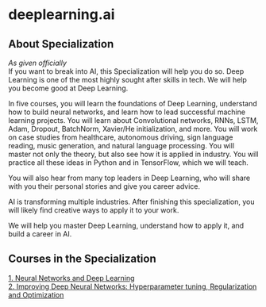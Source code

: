 # deeplearning.ai
  
## About Specialization

  
*As given officially*  
If you want to break into AI, this Specialization will help you do so. Deep Learning is one of the most highly sought after skills in tech. We will help you become good at Deep Learning.  

In five courses, you will learn the foundations of Deep Learning, understand how to build neural networks, and learn how to lead successful machine learning projects. You will learn about Convolutional networks, RNNs, LSTM, Adam, Dropout, BatchNorm, Xavier/He initialization, and more. You will work on case studies from healthcare, autonomous driving, sign language reading, music generation, and natural language processing. You will master not only the theory, but also see how it is applied in industry. You will practice all these ideas in Python and in TensorFlow, which we will teach.  

You will also hear from many top leaders in Deep Learning, who will share with you their personal stories and give you career advice.  

AI is transforming multiple industries. After finishing this specialization, you will likely find creative ways to apply it to your work.  

We will help you master Deep Learning, understand how to apply it, and build a career in AI.  

## Courses in the Specialization
[1. Neural Networks and Deep Learning](https://github.com/gopesh97/deeplearning.ai-specialization/tree/master/1.%20Neural%20Networks%20and%20Deep%20Learning)    
[2. Improving Deep Neural Networks: Hyperparameter tuning, Regularization and Optimization
](https://github.com/gopesh97/deeplearning.ai-specialization/tree/master/2.%20Improving%20Deep%20Neural%20Networks:%20Hyperparameter%20tuning%2C%20Regularization%20and%20Optimization)
